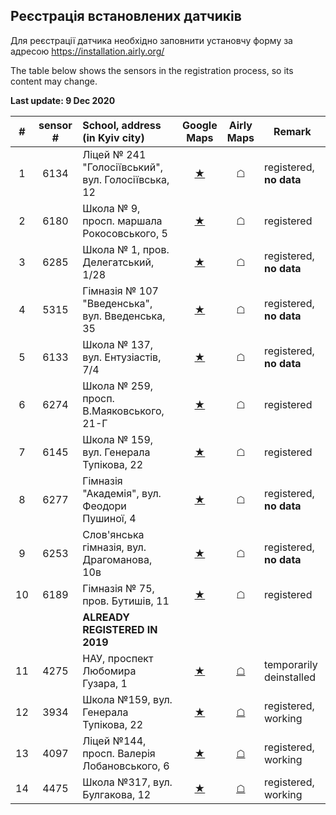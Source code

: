 ## Реєстрація встановлених датчиків

Для реєстрації датчика необхідно заповнити установчу форму за адресою https://installation.airly.org/

The table below shows the sensors in the registration process, so its content may change.

**Last update: 9 Dec 2020**

|  #   | sensor # | School, address (in Kyiv city)                     |                Google<br/>Maps             | Airly<br/>Maps | Remark                  |
| :--: | :------: | :------------------------------------------------- | :----------------------------------------: | :--------: | ----------------------- |
|  1   |   6134   | Ліцей № 241 "Голосіївський", вул. Голосіївська, 12 | [★](https://goo.gl/maps/7i5dGDbMnS5VBQC97) |     ☖      | registered, **no data** |
|  2   |   6180   | Школа № 9, просп. маршала Рокосовського, 5         | [★](https://goo.gl/maps/hDmFM4btmiMetpyT9) |     ☖      | registered              |
|  3   |   6285   | Школа № 1, пров. Делегатський, 1/28                | [★](https://goo.gl/maps/aFvd9MoKLp7dhnR66) |     ☖      | registered, **no data** |
|  4   |   5315   | Гімназія № 107 "Введенська", вул. Введенська, 35   | [★](https://goo.gl/maps/xmfWaGnoiNDWR7kE6) |     ☖      | registered, **no data** |
|  5   |   6133   | Школа № 137, вул. Ентузіастів, 7/4                 | [★](https://goo.gl/maps/43kwuJXxwB9mQuZK9) |     ☖      | registered, **no data** |
|  6   |   6274   | Школа № 259, просп. В.Маяковського, 21-Г          | [★](https://goo.gl/maps/xMvBZCVhNa9V4QdCA) |     ☖      | registered              |
|  7   |   6145   | Школа № 159, вул. Генерала Тупікова, 22            | [★](https://goo.gl/maps/BWYrnx87uverikW1A) |     ☖      | registered              |
|  8   |   6277   | Гімназія "Академія", вул. Феодори Пушиної, 4       | [★](https://goo.gl/maps/Gp5iGqNjgd29ceJQ6) |     ☖      | registered, **no data** |
|  9   | 6253 | Слов'янська гімназія, вул. Драгоманова, 10в        | [★](https://goo.gl/maps/MSbajGWptagMqDXy7) |     ☖      | registered, **no data** |
|  10  |   6189   | Гімназія № 75, пров. Бутишів, 11                   | [★](https://goo.gl/maps/LZF5jjdkZbHMPRAr6) |     ☖      | registered |
|  |  | **ALREADY REGISTERED IN 2019** |  |  |  |
| 11 | 4275 | НАУ, проспект Любомира Гузара, 1 | [★](https://goo.gl/maps/kBhC2axEdf2NkEBj8) | [☖](https://airly.eu/map/en/#50.44020,30.43013,i9969) | temporarily deinstalled |
| 12 | 3934 | Школа №159, вул. Генерала Тупікова, 22 | [★](https://goo.gl/maps/sugj23giETYrz1nC8) | [☖](https://airly.eu/map/en/#50.44107,30.43953,i10001) | registered, working |
| 13 | 4097 | Ліцей №144, просп. Валерія Лобановського, 6 | [★](https://goo.gl/maps/wVi6W7Y7LUS59Fdu9) | [☖](https://airly.eu/map/en/#50.42175,30.46593,i10050) | registered, working |
| 14 | 4475 | Школа №317, вул. Булгакова, 12 | [★](https://goo.gl/maps/Jz9a5WawvQTpDEpG7) | [☖](https://airly.eu/map/en/#50.41017,30.40846,i10049) | registered, working |
